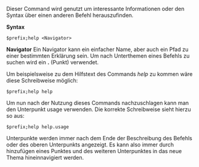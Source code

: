 Dieser Command wird genutzt um interessante Informationen oder den Syntax über einen anderen Befehl herauszufinden.

**Syntax**
```
$prefix;help <Navigator>
```

**Navigator**
Ein Navigator kann ein einfacher Name, aber auch ein Pfad zu einer bestimmten Erklärung sein.
Um nach Unterthemen eines Befehls zu suchen wird ein **.** (Punkt) verwendet.

Um beispielsweise zu dem Hilfstext des Commands *help* zu kommen wäre diese Schreibweise möglich:
```
$prefix;help help
```

Um nun nach der Nutzung dieses Commands nachzuschlagen kann man den Unterpunkt usage verwenden.
Die korrekte Schreibweise sieht hierzu so aus:
```
$prefix;help help.usage
```

Unterpunkte werden immer nach dem Ende der Beschreibung des Befehls oder des oberen Unterpunkts angezeigt. Es kann also immer durch hinzufügen eines Punktes und des weiteren Unterpunktes in das neue Thema hineinnavigiert werden.

